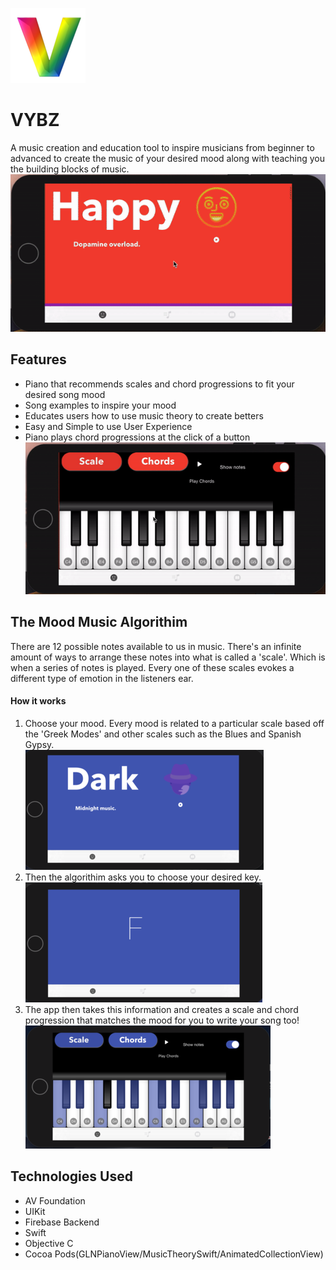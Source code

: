 ![](https://raw.githubusercontent.com/atj3097/VYBZ/master/163-1631112_letter-v-3d-abc-alphabet-rainbow-gradient-bright-removebg-preview-removebg-preview%20(1)%202%20(1).png)
# VYBZ

A music creation and education tool to inspire musicians from beginner to advanced to create the music of your desired mood along with teaching you the building blocks of music.   
![](ezgif.com-video-to-gif.gif)
## Features 
* Piano that recommends scales and chord progressions to fit your desired song mood
* Song examples to inspire your mood
* Educates users how to use music theory to create betters 
* Easy and Simple to use User Experience 
* Piano plays chord progressions at the click of a button 
![](ezgif.com-video-to-gif%20(1).gif) 

## The Mood Music Algorithim 
There are 12 possible notes available to us in music. There's an infinite amount of ways to arrange these notes into what is called a 'scale'. Which is when a series of notes is played. Every one of these scales evokes a different type of emotion in the listeners ear. 

#### How it works
1. Choose your mood. Every mood is related to a particular scale based off the 'Greek Modes' and other scales such as the Blues and Spanish Gypsy.  
![](https://raw.githubusercontent.com/atj3097/VYBZ/master/Webp.net-resizeimage%20(3).png)
2.  Then the algorithim asks you to choose your desired key.   
![](https://raw.githubusercontent.com/atj3097/VYBZ/master/Webp.net-resizeimage%20(2).png)
3. The app then takes this information and creates a scale and chord progression that matches the mood for you to write your song too! 
![](https://raw.githubusercontent.com/atj3097/VYBZ/master/Webp.net-resizeimage%20(4).png)

## Technologies Used  
* AV Foundation  
* UIKit
* Firebase Backend 
* Swift 
* Objective C
* Cocoa Pods(GLNPianoView/MusicTheorySwift/AnimatedCollectionView)
